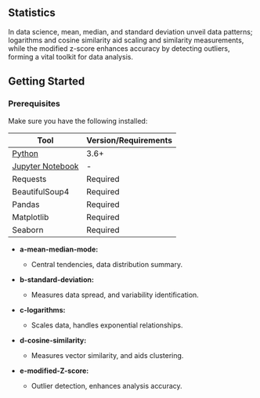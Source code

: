## Statistics

In data science, mean, median, and standard deviation unveil data patterns; logarithms and cosine similarity aid scaling and similarity measurements, while the modified z-score enhances accuracy by detecting outliers, forming a vital toolkit for data analysis.

## Getting Started

### Prerequisites

Make sure you have the following installed:

| Tool                          | Version/Requirements       |
|-------------------------------|----------------------------|
| [Python](https://www.python.org/downloads/) | 3.6+ |
| [Jupyter Notebook](https://jupyter.org/install) | - |
| Requests | Required |
| BeautifulSoup4 | Required |
| Pandas | Required |
| Matplotlib | Required |
| Seaborn | Required |

- **a-mean-median-mode:** 
  - Central tendencies, data distribution summary.
  
- **b-standard-deviation:** 
  - Measures data spread, and variability identification.

- **c-logarithms:** 
  - Scales data, handles exponential relationships.

- **d-cosine-similarity:** 
  - Measures vector similarity, and aids clustering.

- **e-modified-Z-score:** 
  - Outlier detection, enhances analysis accuracy.
